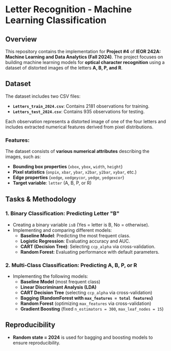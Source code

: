 # Letter Recognition - Machine Learning Classification

## Overview
This repository contains the implementation for **Project #4** of **IEOR 242A: Machine Learning and Data Analytics (Fall 2024)**. The project focuses on building machine learning models for **optical character recognition** using a dataset of distorted images of the letters **A, B, P, and R**.

## Dataset
The dataset includes two CSV files:
- **`Letters_train_2024.csv`**: Contains 2181 observations for training.
- **`Letters_test_2024.csv`**: Contains 935 observations for testing.

Each observation represents a distorted image of one of the four letters and includes extracted numerical features derived from pixel distributions.

### Features:
The dataset consists of **various numerical attributes** describing the images, such as:
- **Bounding box properties** (`xbox`, `ybox`, `width`, `height`)
- **Pixel statistics** (`onpix`, `xbar`, `ybar`, `x2bar`, `y2bar`, `xybar`, etc.)
- **Edge properties** (`xedge`, `xedgeycor`, `yedge`, `yedgexcor`)
- **Target variable**: `letter` (A, B, P, or R)

## Tasks & Methodology

### 1. Binary Classification: Predicting Letter "B"
- Creating a binary variable `isB` (Yes = letter is B, No = otherwise).
- Implementing and comparing different models:
  - **Baseline Model**: Predicting the most frequent class.
  - **Logistic Regression**: Evaluating accuracy and AUC.
  - **CART (Decision Tree)**: Selecting `ccp_alpha` via cross-validation.
  - **Random Forest**: Evaluating performance with default parameters.

### 2. Multi-Class Classification: Predicting A, B, P, or R
- Implementing the following models:
  - **Baseline Model** (most frequent class)
  - **Linear Discriminant Analysis (LDA)**
  - **CART Decision Tree** (selecting `ccp_alpha` via cross-validation)
  - **Bagging (RandomForest with `max_features = total features`)**
  - **Random Forest** (optimizing `max_features` via cross-validation)
  - **Gradient Boosting** (fixed `n_estimators = 300`, `max_leaf_nodes = 15`)

## Reproducibility
- **Random state = 2024** is used for bagging and boosting models to ensure reproducibility.

